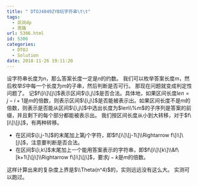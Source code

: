```yaml
---
title: " DTOJ4049ZYB玩字符串\t\t"
tags:
  - 区间dp
  - 思路
url: 5306.html
id: 5306
categories:
  - DTOJ
  - Solution
date: 2018-11-26 19:11:20
---
```


设字符串长度为$n$，那么答案长度一定是$n$的约数。 我们可以枚举答案长度$m$，然后枚举$S$中每一个长度为$m$的子串，然后判断是否可行。 那现在问题就变成判定性问题了。 记$f\[i\]\[j\]$表示区间$\[i,j\]$是否合法。具体地，如果区间长度$len=j-i+1$是$m$的倍数，则表示区间$\[i,j\]$是否能被表示出。如果区间长度不是$m$的倍数，则表示是否能从区间$\[i,j\]$中选出长度为$len\\%m$的子序列是答案的前缀，并且剩下的每个部分都能被表示出。 我们按区间长度从小到大转移，对于$f\[i\]\[j\]$，有两种转移。

*   在区间$\[i,j-1\]$的末尾加上第$j$个字符，即$f\[i\]\[j-1\]\\Rightarrow f\[i\]\[j\]$，注意要判断是否合法。
*   在区间$\[i,k\]$末尾加上一个能用答案表示的字符串，即$f\[i\]\[k\]\\&f\[k+1\]\[j\]\\Rightarrow f\[i\]\[j\]$，要求$j-k$是$m$的倍数。

这样计算出来的复杂度上界是$\\Theta(n^4)$的，实则远远没有这么大。 实测可以跑过。